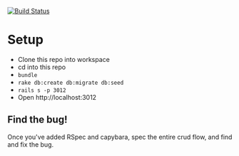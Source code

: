 [![Build Status](https://travis-ci.org/helenlam100/rails-practice-add-rspec.svg?branch=master)](https://travis-ci.org/helenlam100/rails-practice-add-rspec)

# Setup

* Clone this repo into workspace
* cd into this repo
* `bundle`
* `rake db:create db:migrate db:seed`
* `rails s -p 3012`
* Open http://localhost:3012

## Find the bug!

Once you've added RSpec and capybara, spec the entire crud flow, and find and fix the bug.
